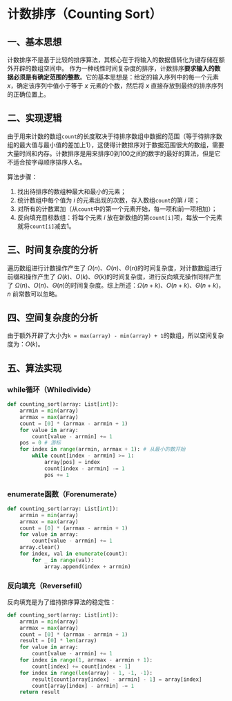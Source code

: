 # 计数排序（Counting Sort）

## 一、基本思想

计数排序不是基于比较的排序算法，其核心在于将输入的数据值转化为键存储在额外开辟的数组空间中。 作为一种线性时间复杂度的排序，计数排序**要求输入的数据必须是有确定范围的整数**。它的基本思想是：给定的输入序列中的每一个元素 $x$，确定该序列中值小于等于 $x$ 元素的个数，然后将 $x$ 直接存放到最终的排序序列的正确位置上。

## 二、实现逻辑

由于用来计数的数组`count`的长度取决于待排序数组中数据的范围（等于待排序数组的最大值与最小值的差加上1），这使得计数排序对于数据范围很大的数组，需要大量时间和内存。计数排序是用来排序0到100之间的数字的最好的算法，但是它不适合按字母顺序排序人名。

算法步骤：
1. 找出待排序的数组种最大和最小的元素；
2. 统计数组中每个值为 $i$ 的元素出现的次数，存入数组`count`的第 $i$ 项；
3. 对所有的计数累加（从`count`中的第一个元素开始，每一项和前一项相加）；
4. 反向填充目标数组：将每个元素 $i$ 放在新数组的第`count[i]`项，每放一个元素就将`count[i]`减去1。

## 三、时间复杂度的分析

遍历数组进行计数操作产生了 $\Omega(n)$、$O(n)$、$\Theta(n)$的时间复杂度，对计数数组进行前缀和操作产生了 $\Omega(k)$、$O(k)$、$\Theta(k)$的时间复杂度，进行反向填充操作同样产生了 $\Omega(n)$、$O(n)$、$\Theta(n)$的时间复杂度。综上所述：$\Omega(n+k)$、$O(n+k)$、$\Theta(n+k)$，$n$ 前常数可以忽略。

## 四、空间复杂度的分析

由于额外开辟了大小为`k = max(array) - min(array) + 1`的数组，所以空间复杂度为：$O(k)$。

## 五、算法实现

### while循环（Whiledivide）

```python
def counting_sort(array: List[int]):
    arrmin = min(array)
    arrmax = max(array)
    count = [0] * (arrmax - arrmin + 1)
    for value in array:
        count[value - arrmin] += 1
    pos = 0 # 游标
    for index in range(arrmin, arrmax + 1): # 从最小的数开始
        while count[index - arrmin] >= 1:
            array[pos] = index
            count[index - arrmin] -= 1
            pos += 1
```

### enumerate函数（Forenumerate）

```python
def counting_sort(array: List[int]):
    arrmin = min(array)
    arrmax = max(array)
    count = [0] * (arrmax - arrmin + 1)
    for value in array:
        count[value - arrmin] += 1
    array.clear()
    for index, val in enumerate(count):
        for _ in range(val):
            array.append(index + arrmin)
```

### 反向填充（Reversefill）

反向填充是为了维持排序算法的稳定性：

```python
def counting_sort(array: List[int]):
    arrmin = min(array)
    arrmax = max(array)
    count = [0] * (arrmax - arrmin + 1)
    result = [0] * len(array)
    for value in array:
        count[value - arrmin] += 1
    for index in range(1, arrmax - arrmin + 1):
        count[index] += count[index - 1]
    for index in range(len(array) - 1, -1, -1):
        result[count[array[index] - arrmin] - 1] = array[index]
        count[array[index] - arrmin] -= 1
    return result
```